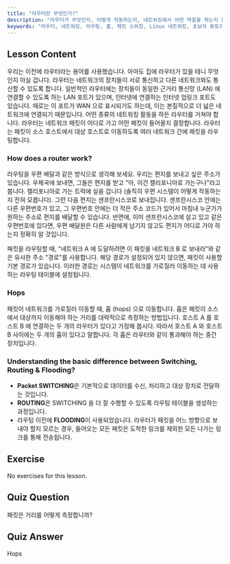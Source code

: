```yaml
---
title: "라우터란 무엇인가?"
description: "라우터가 무엇인지, 어떻게 작동하는지, 네트워킹에서 어떤 역할을 하는지 알아보세요. 초보자를 위한 라우팅, 홉, 패킷 전달을 이해합니다."
keywords: "라우터, 네트워킹, 라우팅, 홉, 패킷 스위칭, Linux 네트워킹, 초보자 튜토리얼, 네트워크 가이드"
---
```


## Lesson Content

우리는 이전에 라우터라는 용어를 사용했습니다. 아마도 집에 라우터가 있을 테니 무엇인지 아실 겁니다. 라우터는 네트워크의 장치들이 서로 통신하고 다른 네트워크와도 통신할 수 있도록 합니다. 일반적인 라우터에는 장치들이 동일한 근거리 통신망 (LAN) 에 연결할 수 있도록 하는 LAN 포트가 있으며, 인터넷에 연결하는 인터넷 업링크 포트도 있습니다. 때로는 이 포트가 WAN 으로 표시되기도 하는데, 이는 본질적으로 더 넓은 네트워크에 연결되기 때문입니다. 어떤 종류의 네트워킹 활동을 하든 라우터를 거쳐야 합니다. 라우터는 네트워크 패킷이 어디로 가고 어떤 패킷이 들어올지 결정합니다. 라우터는 패킷이 소스 호스트에서 대상 호스트로 이동하도록 여러 네트워크 간에 패킷을 라우팅합니다.

### How does a router work?

라우팅을 우편 배달과 같은 방식으로 생각해 보세요. 우리는 편지를 보내고 싶은 주소가 있습니다. 우체국에 보내면, 그들은 편지를 받고 "아, 이건 캘리포니아로 가는구나"라고 봅니다. 캘리포니아로 가는 트럭에 실을 겁니다 (솔직히 우편 시스템이 어떻게 작동하는지 전혀 모릅니다). 그런 다음 편지는 샌프란시스코로 보내집니다. 샌프란시스코 안에는 다른 우편번호가 있고, 그 우편번호 안에는 더 작은 주소 코드가 있어서 마침내 누군가가 원하는 주소로 편지를 배달할 수 있습니다. 반면에, 이미 샌프란시스코에 살고 있고 같은 우편번호에 있다면, 우편 배달원은 다른 사람에게 넘기지 않고도 편지가 어디로 가야 하는지 정확히 알 것입니다.

패킷을 라우팅할 때, "네트워크 A 에 도달하려면 이 패킷을 네트워크 B 로 보내라"와 같은 유사한 주소 "경로"를 사용합니다. 해당 경로가 설정되어 있지 않으면, 패킷이 사용할 기본 경로가 있습니다. 이러한 경로는 시스템이 네트워크를 가로질러 이동하는 데 사용하는 라우팅 테이블에 설정됩니다.

### Hops

패킷이 네트워크를 가로질러 이동할 때, 홉 (hops) 으로 이동합니다. 홉은 패킷이 소스에서 대상까지 이동해야 하는 거리를 대략적으로 측정하는 방법입니다. 호스트 A 를 호스트 B 에 연결하는 두 개의 라우터가 있다고 가정해 봅시다. 따라서 호스트 A 와 호스트 B 사이에는 두 개의 홉이 있다고 말합니다. 각 홉은 라우터와 같이 통과해야 하는 중간 장치입니다.

### Understanding the basic difference between Switching, Routing & Flooding?

- **Packet SWITCHING**은 기본적으로 데이터를 수신, 처리하고 대상 장치로 전달하는 것입니다.
- **ROUTING**은 SWITCHING 을 더 잘 수행할 수 있도록 라우팅 테이블을 생성하는 과정입니다.
- 라우팅 이전에 **FLOODING**이 사용되었습니다. 라우터가 패킷을 어느 방향으로 보내야 할지 모르는 경우, 들어오는 모든 패킷은 도착한 링크를 제외한 모든 나가는 링크를 통해 전송됩니다.

## Exercise

No exercises for this lesson.

## Quiz Question

패킷은 거리를 어떻게 측정합니까?

## Quiz Answer

Hops
